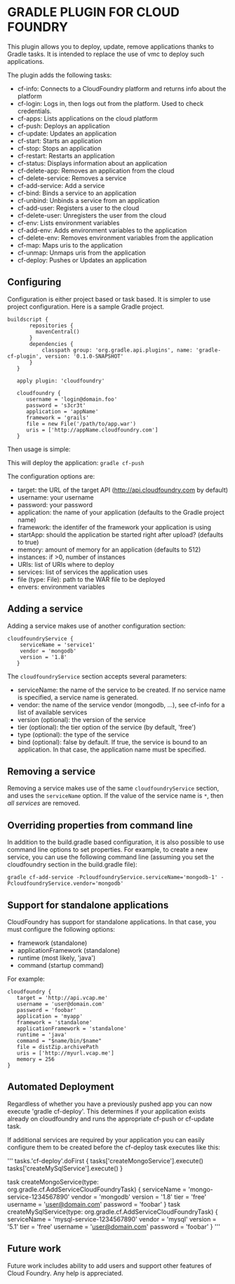 GRADLE PLUGIN FOR CLOUD FOUNDRY
===============================

This plugin allows you to deploy, update, remove applications thanks to Gradle tasks. It is intended to
replace the use of vmc to deploy such applications.

The plugin adds the following tasks:

* cf-info: Connects to a CloudFoundry platform and returns info about the platform
* cf-login: Logs in, then logs out from the platform. Used to check credentials.
* cf-apps: Lists applications on the cloud platform
* cf-push: Deploys an application
* cf-update: Updates an application
* cf-start: Starts an application
* cf-stop: Stops an application
* cf-restart: Restarts an application
* cf-status: Displays information about an application
* cf-delete-app: Removes an application from the cloud
* cf-delete-service: Removes a service
* cf-add-service: Add a service
* cf-bind: Binds a service to an application
* cf-unbind: Unbinds a service from an application
* cf-add-user: Registers a user to the cloud
* cf-delete-user: Unregisters the user from the cloud
* cf-env: Lists environment variables
* cf-add-env: Adds environment variables to the application
* cf-delete-env: Removes environment variables from the application
* cf-map: Maps uris to the application
* cf-unmap: Unmaps uris from the application
* cf-deploy: Pushes or Updates an application

Configuring
-----------

Configuration is either project based or task based. It is simpler to use project configuration. Here is a sample
Gradle project.

```
buildscript {
       repositories {
   	     mavenCentral()
       }
       dependencies {
           classpath group: 'org.gradle.api.plugins', name: 'gradle-cf-plugin', version: '0.1.0-SNAPSHOT'
       }
   }

   apply plugin: 'cloudfoundry'

   cloudfoundry {
      username = 'login@domain.foo'
      password = 's3cr3t'
      application = 'appName'
      framework = 'grails'
      file = new File('/path/to/app.war')
      uris = ['http://appName.cloudfoundry.com']
   }
```

Then usage is simple:

This will deploy the application:
```gradle cf-push```

The configuration options are:
* target: the URL of the target API (http://api.cloudfoundry.com by default)
* username: your username
* password: your password
* application: the name of your application (defaults to the Gradle project name)
* framework: the identifer of the framework your application is using
* startApp: should the application be started right after upload? (defaults to true)
* memory: amount of memory for an application (defaults to 512)
* instances: if >0, number of instances
* URIs: list of URIs where to deploy
* services: list of services the application uses
* file (type: File): path to the WAR file to be deployed
* envers: environment variables

Adding a service
----------------

Adding a service makes use of another configuration section:
```
cloudfoundryService {
  	serviceName = 'service1'
   	vendor = 'mongodb'
   	version = '1.8'
   }
```

The ```cloudfoundryService``` section accepts several parameters:
* serviceName: the name of the service to be created. If no service name is specified, a service name is generated.
* vendor: the name of the service vendor (mongodb, ...), see cf-info for a list of available services
* version (optional): the version of the service
* tier (optional): the tier option of the service (by default, 'free')
* type (optional): the type of the service
* bind (optional): false by default. If true, the service is bound to an application. In that case, the application name must be specified.

Removing a service
------------------

Removing a service makes use of the same ```cloudfoundryService``` section, and uses the ```serviceName``` option. If
the value of the service name is ```*```, then *all services* are removed.

Overriding properties from command line
---------------------------------------

In addition to the build.gradle based configuration, it is also possible to use command line options to set properties.
For example, to create a new service, you can use the following command line (assuming you set the cloudfoundry section
in the build.gradle file):

```gradle cf-add-service -PcloudfoundryService.serviceName='mongodb-1' -PcloudfoundryService.vendor='mongodb'```

Support for standalone applications
-----------------------------------

CloudFoundry has support for standalone applications. In that case, you must configure the following options:
* framework (standalone)
* applicationFramework (standalone)
* runtime (most likely, 'java')
* command (startup command)

For example:
```
cloudfoundry {
   target = 'http://api.vcap.me'
   username = 'user@domain.com'
   password = 'foobar'
   application = 'myapp'
   framework = 'standalone'
   applicationFramework = 'standalone'
   runtime = 'java'
   command = "$name/bin/$name"
   file = distZip.archivePath
   uris = ['http://myurl.vcap.me']
   memory = 256
}
```

Automated Deployment
--------------------

Regardless of whether you have a previously pushed app you can now execute 'gradle cf-deploy'.  This determines if
your application exists already on cloudfoundry and runs the appropriate cf-push or cf-update task.

If additional services are required by your application you can easily configure them to be created before the cf-deploy
task executes like this:

'''
tasks.'cf-deploy'.doFirst {
    tasks['createMongoService'].execute()
    tasks['createMySqlService'].execute()
}

task createMongoService(type: org.gradle.cf.AddServiceCloudFoundryTask) {
    serviceName = 'mongo-service-1234567890'
    vendor = 'mongodb'
    version = '1.8'
    tier = 'free'
    username = 'user@domain.com'
    password = 'foobar'
}
task createMySqlService(type: org.gradle.cf.AddServiceCloudFoundryTask) {
    serviceName = 'mysql-service-1234567890'
    vendor = 'mysql'
    version = '5.1'
    tier = 'free'
    username = 'user@domain.com'
    password = 'foobar'
}
'''


Future work
-----------

Future work includes ability to add users and support other features of Cloud Foundry. Any help
is appreciated.